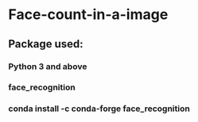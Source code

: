 # Face-count-in-a-image
## Package used:
### Python 3 and above
### face_recognition
### conda install -c conda-forge face_recognition
